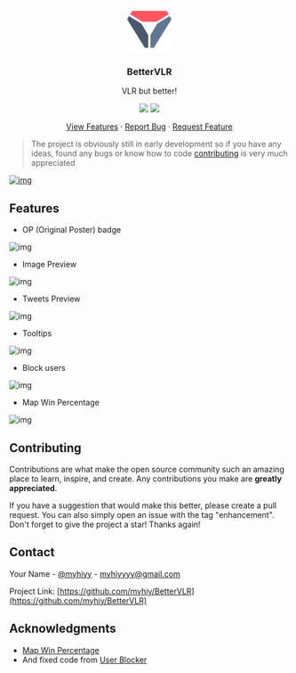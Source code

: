 <!-- PROJECT LOGO -->
<br/>
<div align="center">
  <a href="https://github.com/myhiy/BetterVLR">
    <img src="logo.png" alt="Logo" width="80" height="80">
  </a>

  <h3 align="center">BetterVLR</h3>
  <p align="center">
    VLR but better!
    <p align="center">
      <a href="https://chrome.google.com/webstore/detail/bettervlr/cmdelclhhmllfeciclafkfafhcjggple"><img src="https://i.imgur.com/b6al3Pc.png"></a>
      <a href="https://addons.mozilla.org/firefox/addon/bettervlr"><img src="https://i.imgur.com/xIe2Ak9.png"></a>
    </p>
    <a href="https://github.com/myhiy/BetterVLR#features">View Features</a>
    ·
    <a href="https://github.com/myhiy/BetterVLR/issues">Report Bug</a>
    ·
    <a href="https://github.com/myhiy/BetterVLR/issues">Request Feature</a>
  </p>
</div>

> The project is obviously still in early development so if you have any ideas, found any bugs or know how to code [contributing](https://github.com/myhiy/BetterVLR#contributing) is very much appreciated

<!-- ABOUT THE PROJECT -->

[![img](https://i.imgur.com/SNpl1mG.png)](https://github.com/myhiy/BetterVLR)

## Features

- OP (Original Poster) badge

![img](https://i.imgur.com/9KH0C1B.png)

- Image Preview

![img](https://i.imgur.com/5hmV3iA.png)

- Tweets Preview

![img](https://i.imgur.com/Olnbese.png)

- Tooltips

![img](https://i.imgur.com/wiCkmlm.png)

- Block users

![img](https://i.imgur.com/3zfrzio.png)

- Map Win Percentage

![img](https://i.imgur.com/DlvTT56.png)

<!-- CONTRIBUTING -->

## Contributing

Contributions are what make the open source community such an amazing place to learn, inspire, and create. Any contributions you make are **greatly appreciated**.

If you have a suggestion that would make this better, please create a pull request. You can also simply open an issue with the tag "enhancement".
Don't forget to give the project a star! Thanks again!

<!-- CONTACT -->

## Contact

Your Name - [@myhiyy](https://twitter.com/myhiyy) - myhiyyyy@gmail.com

Project Link: [https://github.com/myhiy/BetterVLR](https://github.com/myhiy/BetterVLR)

<!-- ACKNOWLEDGMENTS -->

## Acknowledgments

- [Map Win Percentage](https://greasyfork.org/en/scripts/436447-maps-winrate-percentage-for-vlr-gg-match-page)
- And fixed code from [User Blocker](https://greasyfork.org/en/scripts/443475-vlr-gg-user-blocker)

[product-screenshot]: https://i.imgur.com/SNpl1mG.png
